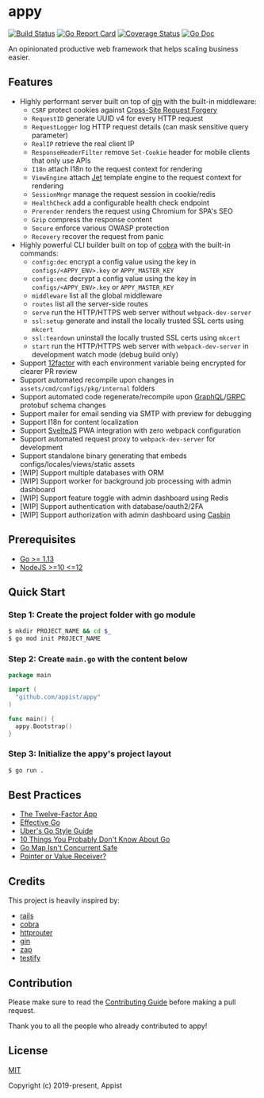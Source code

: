 # appy

[![Build Status](https://github.com/appist/appy/workflows/Unit%20Test/badge.svg)](https://github.com/appist/appy/actions?workflow=Unit+Test)
[![Go Report Card](https://goreportcard.com/badge/github.com/appist/appy)](https://goreportcard.com/report/github.com/appist/appy)
[![Coverage Status](https://img.shields.io/codecov/c/gh/appist/appy.svg?logo=codecov)](https://codecov.io/gh/appist/appy)
[![Go Doc](http://img.shields.io/badge/godoc-reference-5272B4.svg)](http://godoc.org/github.com/appist/appy)

An opinionated productive web framework that helps scaling business easier.

## Features

- Highly performant server built on top of [gin](https://github.com/gin-gonic/gin) with the built-in middleware:
  - `CSRF` protect cookies against [Cross-Site Request Forgery](https://www.owasp.org/index.php/Cross-Site_Request_Forgery_(CSRF))
  - `RequestID` generate UUID v4 for every HTTP request
  - `RequestLogger` log HTTP request details (can mask sensitive query parameter)
  - `RealIP` retrieve the real client IP
  - `ResponseHeaderFilter` remove `Set-Cookie` header for mobile clients that only use APIs
  - `I18n` attach I18n to the request context for rendering
  - `ViewEngine` attach [Jet](https://github.com/CloudyKit/jet) template engine to the request context for rendering
  - `SessionMngr` manage the request session in cookie/redis
  - `HealthCheck` add a configurable health check endpoint
  - `Prerender` renders the request using Chromium for SPA's SEO
  - `Gzip` compress the response content
  - `Secure` enforce various OWASP protection
  - `Recovery` recover the request from panic
- Highly powerful CLI builder built on top of [cobra](https://github.com/spf13/cobra) with the built-in commands:
  - `config:dec` encrypt a config value using the key in `configs/<APPY_ENV>.key` or `APPY_MASTER_KEY`
  - `config:enc` decrypt a config value using the key in `configs/<APPY_ENV>.key` or `APPY_MASTER_KEY`
  - `middleware` list all the global middleware
  - `routes` list all the server-side routes
  - `serve` run the HTTP/HTTPS web server without `webpack-dev-server`
  - `ssl:setup` generate and install the locally trusted SSL certs using `mkcert`
  - `ssl:teardown` uninstall the locally trusted SSL certs using `mkcert`
  - `start` run the HTTP/HTTPS web server with `webpack-dev-server` in development watch mode (debug build only)
- Support [12factor](https://12factor.net/) with each environment variable being encrypted for clearer PR review
- Support automated recompile upon changes in `assets/cmd/configs/pkg/internal` folders
- Support automated code regenerate/recompile upon [GraphQL](https://graphql.org/learn/)/[GRPC](https://grpc.io/) protobuf schema changes
- Support mailer for email sending via SMTP with preview for debugging
- Support I18n for content localization
- Support [SvelteJS](https://svelte.dev/) PWA integration with zero webpack configuration
- Support automated request proxy to `webpack-dev-server` for development
- Support standalone binary generating that embeds configs/locales/views/static assets
- [WIP] Support multiple databases with ORM
- [WIP] Support worker for background job processing with admin dashboard
- [WIP] Support feature toggle with admin dashboard using Redis
- [WIP] Support authentication with database/oauth2/2FA
- [WIP] Support authorization with admin dashboard using [Casbin](https://casbin.org/)

## Prerequisites

- [Go >= 1.13](https://golang.org/dl/)
- [NodeJS >=10 <=12](https://nodejs.org/en/download/)

## Quick Start

### Step 1: Create the project folder with go module

```sh
$ mkdir PROJECT_NAME && cd $_
$ go mod init PROJECT_NAME
```

### Step 2: Create `main.go` with the content below

```go
package main

import (
  "github.com/appist/appy"
)

func main() {
  appy.Bootstrap()
}
```

### Step 3: Initialize the appy's project layout

```sh
$ go run .
```

## Best Practices

- [The Twelve-Factor App](https://12factor.net)
- [Effective Go](https://golang.org/doc/effective_go.html)
- [Uber's Go Style Guide](https://github.com/uber-go/guide/blob/master/style.md)
- [10 Things You Probably Don't Know About Go](https://talks.golang.org/2012/10things.slide)
- [Go Map Isn't Concurrent Safe](https://golangbyexample.com/go-maps-concurrency)
- [Pointer or Value Receiver?](https://flaviocopes.com/golang-methods-receivers)

## Credits

This project is heavily inspired by:

- [rails](https://github.com/rails/rails)
- [cobra](https://github.com/spf13/cobra)
- [httprouter](https://github.com/julienschmidt/httprouter)
- [gin](https://github.com/gin-gonic/gin)
- [zap](https://github.com/uber-go/zap)
- [testify](https://github.com/stretchr/testify)

## Contribution

Please make sure to read the [Contributing Guide](https://github.com/appist/appy/blob/master/.github/CONTRIBUTING.md) before making a pull request.

Thank you to all the people who already contributed to appy!

## License

[MIT](http://opensource.org/licenses/MIT)

Copyright (c) 2019-present, Appist
